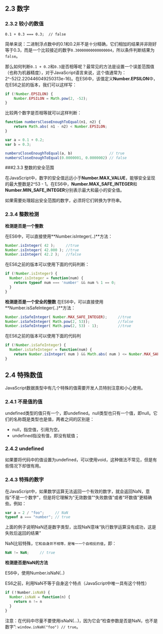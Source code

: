 

## 2.3 数字

### 2.3.2 较小的数值

`0.1 + 0.3 === 0.3;  // false`

简单来说：二进制浮点数中的0.1和0.2并不是十分精确，它们相加的结果并非刚好等于0.3，而是一个比较接近的数字`0.30000000000000004`，所以条件判断结果为`false`。

那么如何判断`0.1 + 0.2`和`0.3`是否相等呢？最常见的方法是设置一个误差范围值（也称为机器精度），对于JavaScript语言来说，这个值通常为：2^-52(2.220446049250313e-16)。在ES6中，该值定义**Number.EPSILON**中，在ES6之前的版本，我们可以这样写：

```javascript
if (!Number.EPSILON) {
  	Number.EPSILON = Math.pow(2, -52);
}
```

比较两个数字是否相等就可以这样判断：

```javascript
function numbersCloseEnoughToEqual(n1, n2) {
  	return Math.abs( n1 - n2) < Number.EPSILON;
}

var a = 0.1 + 0.2;
var b = 0.3;

numbersCloseEnoughToEqual(a, b) 				// true
numbersCloseEnoughToEqual(0.0000001, 0.0000002) // false
```

###2.3.3 整数的安全范围

在JavaScript中，数字的安全值远远小于**Number.MAX_VALUE**，能够安全呈现的最大整数是2^53 - 1。在ES6中，**Number.MAX_SAFE_INTEGER**和**Number.MIN_SAFE_INTEGER**分别表示最大和最小的安全值。

如果需要处理超出安全范围的数字，必须将它们转换为字符串。

### 2.3.4 整数检测

**检测是否是一个整数**

在ES6中，可以直接使用**Number.isInteger(..)**方法：

```javascript
Number.isInteger( 42 ); 	//true
Number.isInteger( 42.000 ); //true
Number.isInteger( 42.2 ); 	//false
```

在ES6之前的版本可以使用下面的代码判断：

```javascript
if (!Number.isInteger) {
  Number.isInteger = function(num) {
    return typeof num === 'number' && num % 1 == 0;
  }
}
```

**检测是否是一个安全的整数**
在ES6中，可以直接使用**Number.isSafeInteger(..)**方法：

```javascript
Number.isSafeInteger( Number.MAX_SAFE_INTEGER); 	//true
Number.isSafeInteger( Math.pow(2, 53));				//false
Number.isSafeInteger( Math.pow(2, 53) - 1);			//true
```

在ES6之前的版本可以使用下面的代码判

```javascript
if (!Number.isSafeInteger) {
  Number.isSafeInteger = function(num) {
    return Number.isInteger( num ) && Math.abs( num ) <= Number.MAX_SAFE_INTEGER  };
}
```



## 2.4 特殊数值

JavaScript数据类型中有几个特殊的值需要开发人员特别注意和小心使用。

### 2.4.1 不是值的值

undefined类型的值只有一个，即undefined。null类型也只有一个值，即null。它们的名称既是类型也是值，两者之间的区别是：

- null，指空值，引用为空。
- undefined指没有值，即没有赋值；

### 2.4.2 undefined

如果要将代码中的值设置为undefined，可以使用void，这种做法不常见，但是有些情况下却很有用。

### 2.4.3 特殊的数字

在JavaScript中，如果数学运算无法返回一个有效的数字，就会返回NaN，意指"不是一个数字"，但是将它理解为“无效数值”“失败数值”或者“坏数值”更精确些。例如：

```javascript
var a = 2 / "foo";     // NaN
typeof a === "number"; // true
```

上面的例子说明NaN还是数字类型，出现NaN意味“执行数学运算没有成功，这是失败后返回的结果”

NaN比较特殊，`它和自身并不相等，是唯一一个自相反的值`，即：

```javascript
NaN != NaN;		// true
```

**检测是否是NaN的方法**

ES6中，使用Number.isNaN(..)

ES6之前，利用NaN不等于自身这个特点（JavaScript中唯一具有这个特性）

```javascript
if (！Number.isNaN) {
  Number.isNaN = function(n) {
    return n != n
  }
}  
```

注意：在代码中尽量不要使用isNaN(...)，因为它会“检查参数是否是NaN，也不是数字”: `window.isNaN("foo") // true`。
